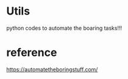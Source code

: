 # Utils  
python codes to automate the boaring tasks!!!  

# reference  
https://automatetheboringstuff.com/
